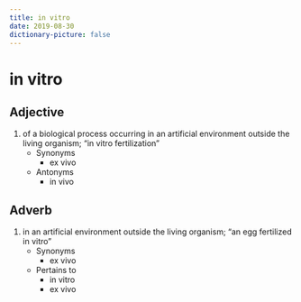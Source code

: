 ```yaml
---
title: in vitro
date: 2019-08-30
dictionary-picture: false
---
```


# in vitro


## Adjective

1. of a biological process occurring in an artificial environment outside the living organism; “in vitro fertilization”
	- Synonyms
		- ex vivo
	- Antonyms
		- in vivo

## Adverb

1. in an artificial environment outside the living organism; “an egg fertilized in vitro”
	- Synonyms
		- ex vivo
	- Pertains to
		- in vitro
		- ex vivo